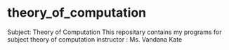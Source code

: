 # theory_of_computation
Subject: Theory of Computation
This repositary contains my programs for subject theory of computation
instructor : Ms. Vandana Kate
